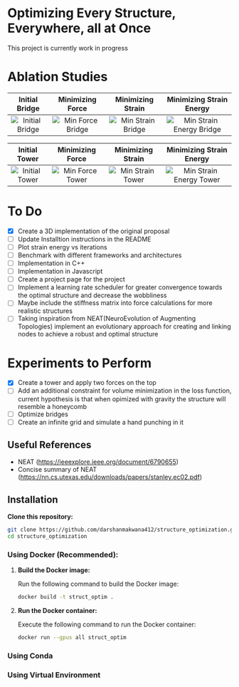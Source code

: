 # Optimizing Every Structure, Everywhere, all at Once

This project is currently work in progress

# Ablation Studies

Initial Bridge             |   Minimizing Force | Minimizing Strain | Minimizing Strain Energy
:-------------------------:|:-------------------------:|:-------------------------:|:-------------------------:
![Initial Bridge](./samples/init_bridge.gif)  |  ![Min Force Bridge](./samples/min_force_bridge.gif) | ![Min Strain Bridge](./samples/min_strain_bridge.gif) |  ![Min Strain Energy Bridge](./samples/min_strain_energy_bridge.gif)

Initial Tower             |   Minimizing Force | Minimizing Strain | Minimizing Strain Energy
:-------------------------:|:-------------------------:|:-------------------------:|:-------------------------:
![Initial Tower](./samples/init_tower.gif)  |  ![Min Force Tower](./samples/min_force_tower.gif) | ![Min Strain Tower](./samples/min_strain_tower.gif) |  ![Min Strain Energy Tower](./samples/min_strain_energy_tower.gif)

# To Do
- [x] Create a 3D implementation of the original proposal
- [ ] Update Installtion instructions in the README
- [ ] Plot strain energy vs iterations
- [ ] Benchmark with different frameworks and architectures
 - [ ] Implementation in C++
 - [ ] Implementation in Javascript
 - [ ] Create a project page for the project 
- [ ] Implement a learning rate scheduler for greater convergence towards the optimal structure and decrease the wobbliness
- [ ] Maybe include the stiffness matrix into force calculations for more realistic structures
- [ ] Taking inspiration from NEAT(NeuroEvolution of Augmenting Topologies) implement an evolutionary approach for creating and linking nodes to achieve a robust and optimal structure

# Experiments to Perform
- [x] Create a tower and apply two forces on the top
- [ ] Add an additional constraint for volume minimization in the loss function, current hypothesis is that when opimized with gravity the structure will resemble a honeycomb
- [ ] Optimize bridges
- [ ] Create an infinite grid and simulate a hand punching in it

## Useful References
- NEAT (https://ieeexplore.ieee.org/document/6790655)
- Concise summary of NEAT (https://nn.cs.utexas.edu/downloads/papers/stanley.ec02.pdf)

## Installation

**Clone this repository:**

```bash
git clone https://github.com/darshanmakwana412/structure_optimization.git
cd structure_optimization
```

### Using Docker (Recommended):

1. **Build the Docker image:**

    Run the following command to build the Docker image:

    ```bash
    docker build -t struct_optim .
    ```

2. **Run the Docker container:**

    Execute the following command to run the Docker container:
    ```bash
    docker run --gpus all struct_optim
    ```

### Using Conda

### Using Virtual Environment
